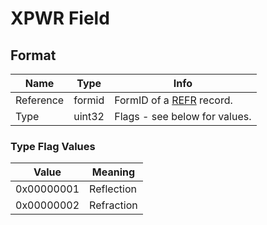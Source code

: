 XPWR Field
==========

## Format

Name | Type | Info
-----|------|-----
Reference | formid | FormID of a [REFR](../REFR.md) record.
Type | uint32 | Flags - see below for values.
 
### Type Flag Values

Value | Meaning
------|--------
0x00000001 | Reflection
0x00000002 | Refraction
